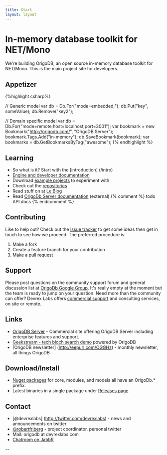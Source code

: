 ```yaml
---
title: Start
layout: layout
---
```

# In-memory database toolkit for NET/Mono
We're building OrigoDB, an open source in-memory database toolkit for NET/Mono.
This is the main project site for developers. 

## Appetizer
{%highlight csharp%}

   // Generic model
   var db = Db.For<KeyValueStore>("mode=embedded;");
   db.Put("key", someValue);
   db.Remove("key2");
   
   // Domain specific model
   var db = Db.For<BookmarkModel>("mode=remote;host=localhost;port=3001");
   var bookmark = new Bookmark("http://origodb.com/", "OrigoDB Server");
   bookmark.Tags.Add("in-memory");
   db.SaveBookmark(bookmark);
   var bookmarks = db.GetBookmarksByTag("awesome");
{% endhighlight %}


## Learning
* So what is it? Start with the [introduction] (/intro)
* [Engine and developer documentation](/docs)
* Download [example projects](/examples) to experiment with
* Check out the [repositories](/repos)
* Read stuff on at [Le Blog](http://robertfriberg.se/)
* Read [OrigoDb Server documentation](http://devrexlabs.com/docs) (external)
{% comment %} todo API docs {% endcomment %}


## Contributing
Like to help out? Check out the [Issue tracker](https://github.com/DevrexLabs/origodb/issues) to get some ideas then get in
touch to see how we proceed. The preferred procedure is:
1. Make a fork
2. Create a feature branch for your contribution
3. Make a pull request

## Support
Please post questions on the community support forum and general discussion list at [OrigoDb Google Group](https://groups.google.com/forum/#!forum/origodb).
It's really empty at the moment but the team is ready to jump on your question. Need more than the community can offer? 
Devrex Labs offers [commercial support](http://devrexlabs.com/) and consulting services, on site or remote.

## Links

* [OrigoDB Server](http://origodb.com/) - Commercial site offering OrigoDB Server including enterprise features and support.
* [Geekstream - tech bloch search demo](http://geekstream.devrexlabs.com) powered by OrigoDB
* [OrigoDB newsletter] (http://eepurl.com/OGGHz) - monthly newsletter, all things OrigoDB

## Download/Install
* [Nuget packages](http://nuget.org/packages?q=origodb&sortOrder=package-download-count) for core, modules, and models all have an OrigoDb.* prefix.
* Latest binaries in a single package under [Releases page](https://github.com/DevrexLabs/origodb/releases)


## Contact
* [@devrexlabs] (http://twitter.com/devrexlabs) - news and announcements on twitter
* [@robertfriberg](http://twitter.com/robertfriberg) - project coordinator, personal twitter
* Mail: origodb at devrexlabs.com
* [Chatroom on JabbR](https://jabbr.net/#/rooms/OrigoDB)

--
